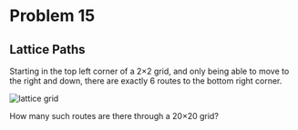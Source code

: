 # Problem 15
## Lattice Paths

Starting in the top left corner of a 2×2 grid, and only being able to move to the right and down, there are exactly 6 routes to the bottom right corner.

![lattice grid](https://projecteuler.net/project/images/p015.gif)

How many such routes are there through a 20×20 grid?
